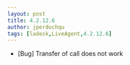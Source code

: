 ```yaml
---
layout: post
title: 4.2.12.6
author: jperdochqu
tags: [ladesk,LiveAgent,4.2.12.6]
---
```


- [Bug] Transfer of call does not work

